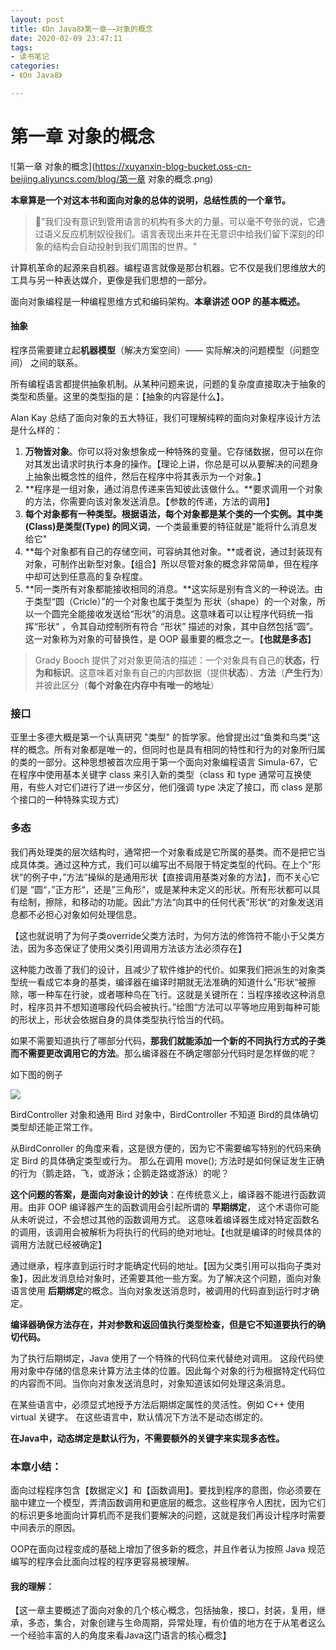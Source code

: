 ```yaml
---
layout: post
title: 《On Java8》第一章——对象的概念
date: 2020-02-09 23:47:11
tags:
- 读书笔记
categories: 
- 《On Java8》

---
```


# 第一章 对象的概念

![第一章 对象的概念](https://xuyanxin-blog-bucket.oss-cn-beijing.aliyuncs.com/blog/第一章 对象的概念.png)

**本章算是一个对这本书和面向对象的总体的说明，总结性质的一个章节。**

<!-- more -->	

> "我们没有意识到管用语言的机构有多大的力量。可以毫不夸张的说，它通过语义反应机制奴役我们。语言表现出来并在无意识中给我们留下深刻的印象的结构会自动投射到我们周围的世界。"

计算机革命的起源来自机器。编程语言就像是那台机器。它不仅是我们思维放大的工具与另一种表达媒介，更像是我们思想的一部分。

面向对象编程是一种编程思维方式和编码架构。**本章讲述 OOP 的基本概述。**



#### 抽象

程序员需要建立起**机器模型**（解决方案空间）—— 实际解决的问题模型（问题空间） 之间的联系。



所有编程语言都提供抽象机制。从某种问题来说，问题的复杂度直接取决于抽象的类型和质量。这里的类型指的是：【抽象的内容是什么】。

Alan Kay 总结了面向对象的五大特征，我们可理解纯粹的面向对象程序设计方法是什么样的：

1. **万物皆对象**。你可以将对象想象成一种特殊的变量。它存储数据，但可以在你对其发出请求时执行本身的操作。【理论上讲，你总是可以从要解决的问题身上抽象出概念性的组件，然后在程序中将其表示为一个对象。】
2. **程序是一组对象，通过消息传递来告知彼此该做什么。**要求调用一个对象的方法，你需要向该对象发送消息。【参数的传递，方法的调用】
3. **每个对象都有一种类型。**根据语法，每个对象都是某个类的一个实例。其中**类(Class)是类型(Type) 的同义词**，一个类最重要的特征就是"能将什么消息发给它"
4. **每个对象都有自己的存储空间，可容纳其他对象。**或者说，通过封装现有对象，可制作出新型对象。【组合】所以尽管对象的概念非常简单，但在程序中却可达到任意高的复杂程度。
5. **同一类所有对象都能接收相同的消息。**这实际是别有含义的一种说法。由于类型“圆（Cricle）”的一个对象也属于类型为 形状（shape）的一个对象，所以一个圆完全能接收发送给“形状”的消息。这意味着可以让程序代码统一指挥“形状“ ，令其自动控制所有符合 “形状” 描述的对象，其中自然包括“圆”。这一对象称为对象的可替换性，是 OOP 最重要的概念之一。【**也就是多态**】

> Grady Booch 提供了对对象更简洁的描述：一个对象具有自己的**状态，行为和标识**。这意味着对象有自己的内部数据（提供**状态**）、**方法**（**产生行为**）并彼此区分（**每个对象在内存中有唯一的地址**）



### 接口

亚里士多德大概是第一个认真研究 "类型" 的哲学家。他曾提出过“鱼类和鸟类“这样的概念。所有对象都是唯一的，但同时也是具有相同的特性和行为的对象所归属的类的一部分。这种思想被首次应用于第一个面向对象编程语言 Simula-67，它在程序中使用基本关键字 class 来引入新的类型（class 和 type 通常可互换使用，有些人对它们进行了进一步区分，他们强调 type 决定了接口，而 class 是那个接口的一种特殊实现方式）



### 多态

我们再处理类的层次结构时，通常把一个对象看成是它所属的基类。而不是把它当成具体类。通过这种方式，我们可以编写出不局限于特定类型的代码。在上个”形状“的例子中，”方法“操纵的是通用形状【直接调用基类对象的方法】，而不关心它们是 ”圆“，”正方形“，还是”三角形“，或是某种未定义的形状。所有形状都可以具有绘制，擦除，和移动的功能。因此”方法“向其中的任何代表”形状“的对象发送消息都不必担心对象如何处理信息。

【这也就说明了为何子类override父类方法时，为何方法的修饰符不能小于父类方法，因为多态保证了使用父类引用调用方法该方法必须存在】

这种能力改善了我们的设计，且减少了软件维护的代价。如果我们把派生的对象类型统一看成它本身的基类，编译器在编译时期就无法准确的知道什么”形状“被擦除，哪一种车在行驶，或者哪种鸟在飞行。这就是关键所在：当程序接收这种消息时，程序员并不想知道哪段代码会被执行。”绘图“方法可以平等地应用到每种可能的形状上，形状会依据自身的具体类型执行恰当的代码。



如果不需要知道执行了哪部分代码，**那我们就能添加一个新的不同执行方式的子类而不需要更改调用它的方法**。那么编译器在不确定哪部分代码时是怎样做的呢？

如下图的例子

![](https://xuyanxin-blog-bucket.oss-cn-beijing.aliyuncs.com/blog/20200205233608.png)

BirdController 对象和通用 Bird 对象中，BirdController 不知道 Bird的具体确切类型却还能正常工作。

从BirdConroller 的角度来看，这是很方便的，因为它不需要编写特别的代码来确定 Bird 的具体确定类型或行为。 那么在调用 move(); 方法时是如何保证发生正确的行为（鹅走路，飞，或游泳；企鹅走路或游泳）的呢？



**这个问题的答案，是面向对象设计的妙诀**：在传统意义上，编译器不能进行函数调用。由非 OOP 编译器产生的函数调用会引起所谓的 **早期绑定**， 这个术语你可能从未听说过，不会想过其他的函数调用方式。 这意味着编译器生成对特定函数名的调用，该调用会被解析为将执行的代码的绝对地址。【也就是编译的时候具体的调用方法就已经被确定】

通过继承，程序直到运行时才能确定代码的地址。【因为父类引用可以指向子类对象】，因此发消息给对象时，还需要其他一些方案。为了解决这个问题，面向对象语言使用 **后期绑定**的概念。当向对象发送消息时，被调用的代码直到运行时才确定。

**编译器确保方法存在，并对参数和返回值执行类型检查，但是它不知道要执行的确切代码。**

为了执行后期绑定，Java 使用了一个特殊的代码位来代替绝对调用。 这段代码使用对象中存储的信息来计算方法主体的位置。因此每个对象的行为根据特定代码位的内容而不同。当你向对象发送消息时，对象知道该如何处理这条消息。

在某些语言中，必须显式地授予方法后期绑定属性的灵活性。例如 C++ 使用 virtual 关键字。 在这些语言中，默认情况下方法不是动态绑定的。 

**在Java中，动态绑定是默认行为，不需要额外的关键字来实现多态性。**





### 本章小结：

面向过程程序包含【数据定义】和【函数调用】。要找到程序的意图，你必须要在脑中建立一个模型，弄清函数调用和更底层的概念。这些程序令人困扰，因为它们的标识更多地面向计算机而不是我们要解决的问题，这就是我们再设计程序时需要中间表示的原因。

OOP在面向过程变成的基础上增加了很多新的概念，并且作者认为按照 Java 规范编写的程序会比面向过程的程序更容易被理解。



#### 我的理解：

【这一章主要概述了面向对象的几个核心概念，包括抽象，接口，封装，复用，继承，多态，集合，对象创建与生命周期，异常处理，有价值的地方在于从笔者这么一个经验丰富的人的角度来看Java这门语言的核心概念】